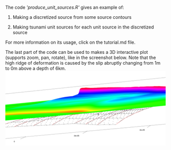 The code *'produce_unit_sources.R'* gives an example of:

1) Making a discretized source from some source contours

2) Making tsunami unit sources for each unit source in the discretized source

For more information on its usage, click on the tutorial.md file.

The last part of the code can be used to makes a 3D interactive plot (supports
zoom, pan, rotate), like in the screenshot below.  Note that the high ridge of
deformation is caused by the slip abruptly changing from 1m to 0m above a depth
of 6km.
![planview](ThreeD_plot.png?raw=true)


